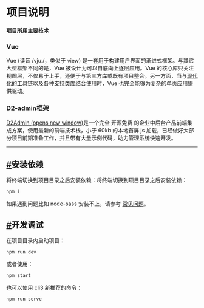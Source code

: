 项目说明
====

**项目所用主要技术**

### Vue

Vue (读音 /vjuː/，类似于 view) 是一套用于构建用户界面的渐进式框架。与其它大型框架不同的是，Vue 被设计为可以自底向上逐层应用。Vue 的核心库只关注视图层，不仅易于上手，还便于与第三方库或既有项目整合。另一方面，当与[现代化的工具链](https://cn.vuejs.org/v2/guide/single-file-components.html)以及各种[支持类库](https://github.com/vuejs/awesome-vue#libraries--plugins)结合使用时，Vue 也完全能够为复杂的单页应用提供驱动。

### D2-admin框架

[D2Admin (opens new window)](https://github.com/d2-projects/d2-admin)是一个完全 开源免费 的企业中后台产品前端集成方案，使用最新的前端技术栈，小于 60kb 的本地首屏 js 加载，已经做好大部分项目前期准备工作，并且带有大量示例代码，助力管理系统快速开发。

  

* * *

  

## [#](https://d2.pub/zh/doc/d2-admin/learn/start.html#安装依赖)安装依赖

将终端切换到项目目录之后安装依赖：将终端切换到项目目录之后安装依赖：

```
npm i
```

如果遇到问题比如 node-sass 安装不上，请参考 [常见问题](https://d2.pub/zh/doc/d2-admin/question/)。

[#](https://d2.pub/zh/doc/d2-admin/learn/start.html#%E5%BC%80%E5%8F%91%E8%B0%83%E8%AF%95)开发调试
---------------------------------------------------------------------------------------------

在项目目录内启动项目：

```
npm run dev
```

或者使用：

```
npm start
```

也可以使用 cli3 新推荐的命令：

```
npm run serve
```
